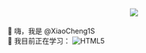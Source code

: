 <!-- 动态打字效果 -->
<h1 align="center">
    <img src="https://readme-typing-svg.herokuapp.com?font=Merriweather&size=40&color=2958F7&center=true&multiline=true&width=600&height=60&lines=Welcome+To+My+GitHub">
  </a>
</h1>
<!-- 介绍 -->
👋 嗨，我是 @XiaoCheng1S<br/>
<!-- 正在学习 -->
🌱 我目前正在学习：
<img src="https://img.shields.io/badge/-HTML5-E34F26?style=flat-square&logo=html5&logoColor=white" alt="HTML5" title="HTML5"/>

<!---
XiaoCheng1S/XiaoCheng1S is a ✨ special ✨ repository because its `README.md` (this file) appears on your GitHub profile.
You can click the Preview link to take a look at your changes.
--->
